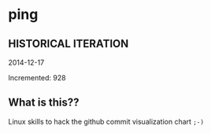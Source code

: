 # ping

## HISTORICAL ITERATION
2014-12-17

Incremented: 928

## What is this?? 
Linux skills to hack the github commit visualization chart `;-)`
